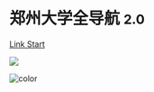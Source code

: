 <!-- _coverpage.md -->

# 郑州大学全导航 <small>2.0</small>

[Link Start](#quick-start)

<!-- 背景图片 -->

![](ZZU.png)

<!-- 背景色 -->

![color](#f0f0f0)